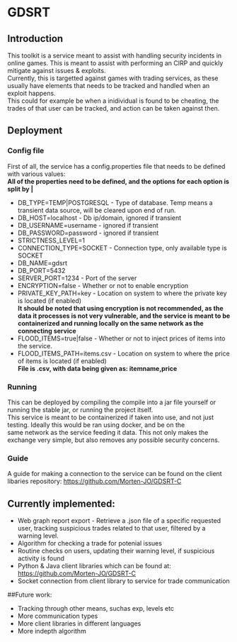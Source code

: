 # GDSRT  
## Introduction  
This toolkit is a service meant to assist with handling security incidents in online games. This is meant to assist with performing an CIRP and quickly mitigate against issues & exploits.  
Currently, this is targetted against games with trading services, as these usually have elements that needs to be tracked and handled when an exploit happens.   
This could for example be when a inidividual is found to be cheating, the trades of that user can be tracked, and action can be taken against then.  

## Deployment  
### Config file  
First of all, the service has a config.properties file that needs to be defined with various values:  
**All of the properties need to be defined, and the options for each option is split by |**  
- DB_TYPE=TEMP|POSTGRESQL - Type of database. Temp means a transient data source, will be cleared upon end of run.  
- DB_HOST=localhost - Db ip/domain, ignored if transient  
- DB_USERNAME=username - ignored if transient  
- DB_PASSWORD=password - ignored if transient  
- STRICTNESS_LEVEL=1  
- CONNECTION_TYPE=SOCKET - Connection type, only available type is SOCKET  
- DB_NAME=gdsrt  
- DB_PORT=5432  
- SERVER_PORT=1234 - Port of the server  
- ENCRYPTION=false - Whether or not to enable encryption  
- PRIVATE_KEY_PATH=key - Location on system to where the private key is located (if enabled)  
**It should be noted that using encryption is not recommended, as the data it processes is not very vulnerable, and the service is meant to be containerized and running locally on the same network as the connecting service**  
- FLOOD_ITEMS=true|false - Whether or not to inject prices of items into the service.  
- FLOOD_ITEMS_PATH=items.csv - Location on system to where the price of items is located (if enabled)  
**File is .csv, with data being given as: itemname,price**  

### Running  
This can be deployed by compiling the compile into a jar file yourself or running the stable jar, or running the project itself.  
This service is meant to be containerized if taken into use, and not just testing. Ideally this would be ran using docker, and be on the  
same network as the service feeding it data. This not only makes the exchange very simple, but also removes any possible security concerns.  

### Guide  
A guide for making a connection to the service can be found on the client libaries repository: https://github.com/Morten-JO/GDSRT-C  

## Currently implemented:  
  - Web graph report export - Retrieve a .json file of a specific requested user, tracking suspicious trades related to that user, filtered by a warning level.  
  - Algorithm for checking a trade for potenial issues  
  - Routine checks on users, updating their warning level, if suspicious activity is found  
  - Python & Java client libraries which can be found at: https://github.com/Morten-JO/GDSRT-C  
  - Socket connection from client library to service for trade communication  

##Future work:  
  - Tracking through other means, suchas exp, levels etc  
  - More communication types  
  - More client libraries in different languages  
  - More indepth algorithm  
  
